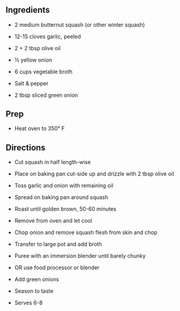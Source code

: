 # 

## Ingredients

- 2 medium butternut squash (or other winter squash)

- 12-15 cloves garlic, peeled

- 2 + 2 tbsp olive oil

- ½ yellow onion

- 6 cups vegetable broth

- Salt & pepper

- 2 tbsp sliced green onion

## Prep

- Heat oven to 350° F

## Directions

- Cut squash in half length-wise

- Place on baking pan cut-side up and drizzle with 2 tbsp olive oil

- Toss garlic and onion with remaining oil

- Spread on baking pan around squash

- Roast until golden brown, 50-60 minutes

- Remove from oven and let cool

- Chop onion and remove squash flesh from skin and chop

- Transfer to large pot and add broth

- Puree with an immersion blender until barely chunky

- OR use food processor or blender

- Add green onions

- Season to taste

- Serves 6-8
